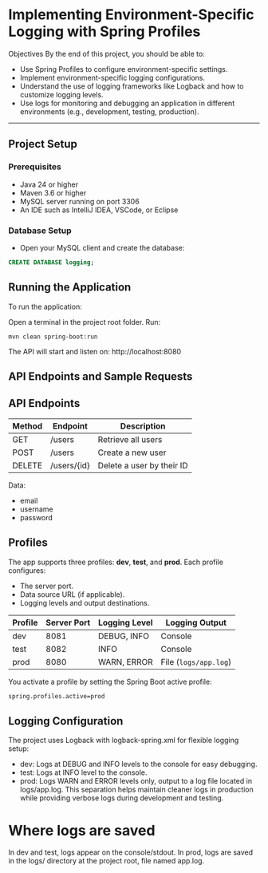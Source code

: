# Implementing Environment-Specific Logging with Spring Profiles

Objectives
By the end of this project, you should be able to:

- Use Spring Profiles to configure environment-specific settings.
- Implement environment-specific logging configurations.
- Understand the use of logging frameworks like Logback and how to customize logging levels.
- Use logs for monitoring and debugging an application in different environments (e.g., development, testing, production).

---

## Project Setup

### Prerequisites

- Java 24 or higher
- Maven 3.6 or higher
- MySQL server running on port 3306
- An IDE such as IntelliJ IDEA, VSCode, or Eclipse

### Database Setup
- Open your MySQL client and create the database:

```sql
CREATE DATABASE logging;
```
## Running the Application

To run the application:

Open a terminal in the project root folder.
Run:
```
mvn clean spring-boot:run
```
The API will start and listen on: http://localhost:8080

## API Endpoints and Sample Requests

## API Endpoints

| Method | Endpoint       | Description                |
|--------|----------------|----------------------------|
| GET    | /users         | Retrieve all users          |
| POST   | /users         | Create a new user           |
| DELETE | /users/{id}    | Delete a user by their ID   |

Data:
- email
- username
- password

## Profiles

The app supports three profiles: **dev**, **test**, and **prod**. Each profile configures:

- The server port.
- Data source URL (if applicable).
- Logging levels and output destinations.

| Profile | Server Port | Logging Level       | Logging Output              |
|---------|-------------|---------------------|----------------------------|
| dev     | 8081        | DEBUG, INFO         | Console                    |
| test    | 8082        | INFO                | Console                    |
| prod    | 8080        | WARN, ERROR         | File (`logs/app.log`)       |

You activate a profile by setting the Spring Boot active profile:

```bash
spring.profiles.active=prod
```
## Logging Configuration

The project uses Logback with logback-spring.xml for flexible logging setup:

- dev: Logs at DEBUG and INFO levels to the console for easy debugging.
- test: Logs at INFO level to the console.
- prod: Logs WARN and ERROR levels only, output to a log file located in logs/app.log.
This separation helps maintain cleaner logs in production while providing verbose logs during development and testing.

# Where logs are saved

In dev and test, logs appear on the console/stdout.
In prod, logs are saved in the logs/ directory at the project root, file named app.log.